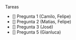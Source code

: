 ##

Tareas

- [] Pregunta 1 (Camilo, Felipe)
- [] Pregunta 2 (Matias, Felipe)
- [] Pregunta 3 (José)
- [] Pregunta 5 (Gianluca)